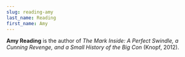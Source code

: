 ```yaml
---
slug: reading-amy
last_name: Reading
first_name: Amy
---
```

**Amy Reading** is the author of _The Mark Inside: A Perfect Swindle, a Cunning Revenge, and a Small History of the Big Con_ (Knopf, 2012).